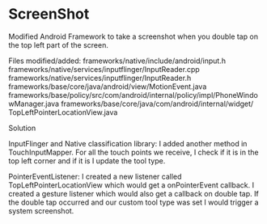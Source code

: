 # ScreenShot
Modified Android Framework to take a screenshot when you double tap on the top left part of the screen.

Files modified/added:
frameworks/native/include/android/input.h
frameworks/native/services/inputflinger/InputReader.cpp
frameworks/native/services/inputflinger/InputReader.h
frameworks/base/core/java/android/view/MotionEvent.java
frameworks/base/policy/src/com/android/internal/policy/impl/PhoneWindowManager.java
frameworks/base/core/java/com/android/internal/widget/ TopLeftPointerLocationView.java

Solution

InputFlinger and Native classification library: I added another method in TouchInputMapper. For all the touch points we receive, I check if it is in the top left corner and if it is I update the tool type.

PointerEventListener: I created a new listener called TopLeftPointerLocationView which would get a onPointerEvent callback. I created a gesture listener which would also get a callback on double tap. If the double tap occurred and our custom tool type was set I would trigger a system screenshot.


